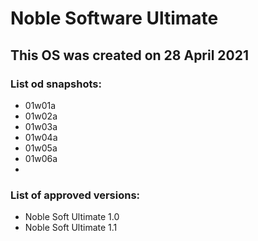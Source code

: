 # Noble Software Ultimate
## This OS was created on 28 April 2021

### List od snapshots:
- 01w01a
- 01w02a
- 01w03a
- 01w04a
- 01w05a
- 01w06a
- 
### List of approved versions:
- Noble Soft Ultimate 1.0
- Noble Soft Ultimate 1.1
